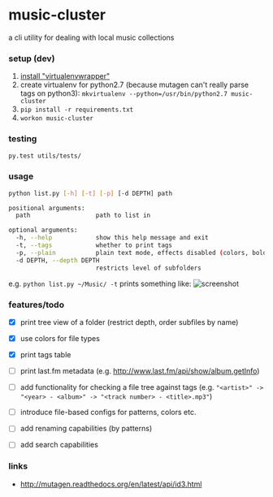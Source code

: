 # music-cluster

a cli utility for dealing with local music collections


### setup (dev)

1. [install "virtualenvwrapper"](http://virtualenvwrapper.readthedocs.org/en/latest/install.html#basic-installation)
2. create virtualenv for python2.7 (because mutagen can't really parse tags on python3): `mkvirtualenv --python=/usr/bin/python2.7 music-cluster`
3. `pip install -r requirements.txt`
4. `workon music-cluster`


### testing

```bash
py.test utils/tests/

```


### usage

``` bash
python list.py [-h] [-t] [-p] [-d DEPTH] path

positional arguments:
  path                  path to list in

optional arguments:
  -h, --help            show this help message and exit
  -t, --tags            whether to print tags
  -p, --plain           plain text mode, effects disabled (colors, bold)
  -d DEPTH, --depth DEPTH
                        restricts level of subfolders

```
e.g. `python list.py ~/Music/ -t` prints something like:
![screenshot](https://raw.githubusercontent.com/markhovskiy/markhovskiy.github.io/master/uploads/music_cluster_screenshot.png)


### features/todo

- [x] print tree view of a folder (restrict depth, order subfiles by name)
- [x] use colors for file types
- [x] print tags table
- [ ] print last.fm metadata (e.g. http://www.last.fm/api/show/album.getInfo)
- [ ] add functionality for checking a file tree against tags (e.g. `"<artist>" -> "<year> - <album>" -> "<track number> - <title>.mp3"`)
- [ ] introduce file-based configs for patterns, colors etc.
- [ ] add renaming capabilities (by patterns)
- [ ] add search capabilities


### links

* http://mutagen.readthedocs.org/en/latest/api/id3.html

